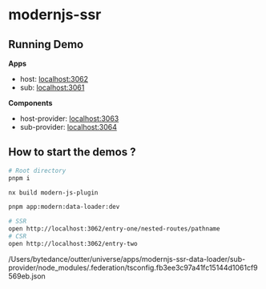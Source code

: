 # modernjs-ssr

## Running Demo

**Apps**

- host: [localhost:3062](http://localhost:3062/)
- sub: [localhost:3061](http://localhost:3061/)

**Components**

- host-provider: [localhost:3063](http://localhost:3063/)
- sub-provider: [localhost:3064](http://localhost:3064/)

## How to start the demos ?

```bash
# Root directory
pnpm i

nx build modern-js-plugin

pnpm app:modern:data-loader:dev

# SSR 
open http://localhost:3062/entry-one/nested-routes/pathname
# CSR
open http://localhost:3062/entry-two
```
/Users/bytedance/outter/universe/apps/modernjs-ssr-data-loader/sub-provider/node_modules/.federation/tsconfig.fb3ee3c97a41fc15144d1061cf9569eb.json
